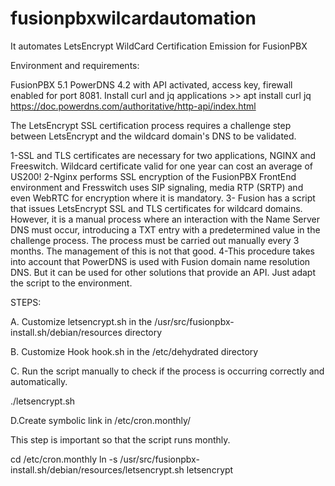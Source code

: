 # fusionpbxwilcardautomation
It automates LetsEncrypt WildCard Certification Emission for FusionPBX

Environment and requirements:

FusionPBX 5.1
PowerDNS 4.2 with API activated, access key, firewall enabled for port 8081.
Install curl and jq applications >> apt install curl jq
https://doc.powerdns.com/authoritative/http-api/index.html

The LetsEncrypt SSL certification process requires a challenge step between LetsEncrypt and the wildcard domain's DNS to be validated.

1-SSL and TLS certificates are necessary for two applications, NGINX and Freeswitch. Wildcard certificate valid for one year can cost an average of US200!
2-Nginx performs SSL encryption of the FusionPBX FrontEnd environment and Fresswitch uses SIP signaling, media RTP (SRTP) and even WebRTC for encryption where it is mandatory.
3- Fusion has a script that issues LetsEncrypt SSL and TLS certificates for wildcard domains. However, it is a manual process where an interaction with the Name Server DNS must occur, introducing a TXT entry with a predetermined value in the challenge process. The process must be carried out manually every 3 months. The management of this is not that good.
4-This procedure takes into account that PowerDNS is used with Fusion domain name resolution DNS. But it can be used for other solutions that provide an API. Just adapt the script to the environment.

STEPS:

A. Customize letsencrypt.sh in the /usr/src/fusionpbx-install.sh/debian/resources directory

B. Customize Hook hook.sh in the /etc/dehydrated directory

C. Run the script manually to check if the process is occurring correctly and automatically.

./letsencrypt.sh

D.Create symbolic link in /etc/cron.monthly/

This step is important so that the script runs monthly.

cd /etc/cron.monthly
ln -s /usr/src/fusionpbx-install.sh/debian/resources/letsencrypt.sh letsencrypt


